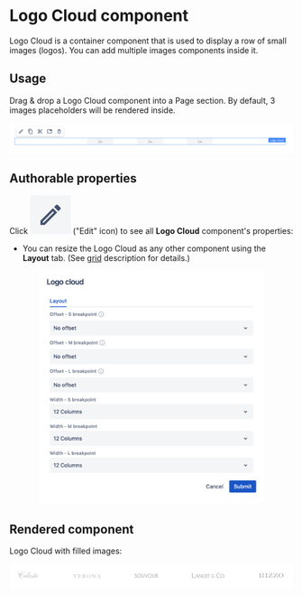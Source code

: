 # Logo Cloud component

Logo Cloud is a container component that is used to display a row of small images (logos). You can add multiple images components inside it.

## Usage

Drag & drop a Logo Cloud component into a Page section. By default, 3 images placeholders will be rendered inside.

<p align="center" width="100%">
    <img class="image--with-border" src="./logos-placeholder.jpg" alt="Logo Cloud placeholder">
</p>

## Authorable properties

Click <img class="image--inline" src="../images/edit-icon.jpg" alt="Edit icon"> ("Edit" icon) to see all **Logo Cloud** component's properties:

- You can resize the Logo Cloud as any other component using the **Layout** tab. (See [grid](../grid) description for details.)

<p align="center" width="100%">
    <img class="image--with-border" src="./dialog.jpg" alt="Logo Cloud Layout properties" width="400px">
</p>

## Rendered component

Logo Cloud with filled images:

<p align="center" width="100%">
    <img class="image--with-border" src="./logos-example.jpg" alt="Logo Cloud component rendered on a page" width="700px">
</p>
